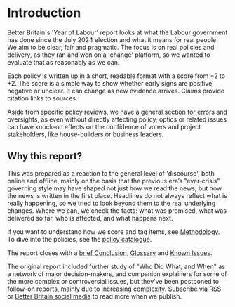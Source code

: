 # Introduction

Better Britain's 'Year of Labour' report looks at what the Labour government has done since the July 2024 election and what it means for real people. We aim to be clear, fair and pragmatic. The focus is on real policies and delivery, as they ran and won on a 'change' platform, so we wanted to evaluate that as reasonably as we can.

Each policy is written up in a short, readable format with a score from −2 to +2. The score is a simple way to show whether early signs are positive, negative or unclear. It can change as new evidence arrives. Claims provide citation links to sources.

Aside from specific policy reviews, we have a general section for errors and oversights, as even without directly affecting policy, optics or related issues can have knock-on effects on the confidence of voters and project stakeholders, like house-builders or business leaders.

## Why this report?

This was prepared as a reaction to the general level of 'discourse', both online and offline, mainly on the basis that the previous era’s "ever‑crisis" governing style may have shaped not just how we read the news, but how the news is written in the first place. Headlines do not always reflect what is really happening, so we tried to look beyond them to the real underlying changes. Where we can, we check the facts: what was promised, what was delivered so far, who is affected, and what happens next.

If you want to understand how we score and tag items, see [Methodology](#methodology-scoring-taxonomy). To dive into the policies, see the [policy catalogue](#21-energy-climate-and-nuclear).

The report closes with a [brief Conclusion](#30-conclusions), [Glossary](#51-glossary-and-abbreviations) and [Known Issues](#53-known-issues). 

The original report included further study of "Who Did What, and When" as a network of major decision-makers, and companion explainers for some of the more complex or controversial issues, but they've been postponed to follow-on reports, mainly due to increasing complexity. [Subscribe via RSS](/feed.xml) or [Better Britain social media](https://bsky.app/profile/betterbritain.bsky.social) to read more when we publish.
